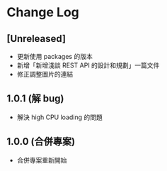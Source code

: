 # Change Log

## [Unreleased]

* 更新使用 packages 的版本
* 新增「新增淺談 REST API 的設計和規劃」一篇文件
* 修正調整圖片的連結

## 1.0.1 (解 bug)

* 解決 high CPU loading 的問題

## 1.0.0 (合併專案)

* 合併專案重新開始
